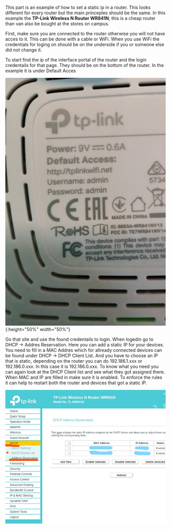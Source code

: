 This part is an example of how to set a static ip in a router. This looks different for every router but the main princeples should be the same.
In this example the **TP-Link Wireless N Router WR841N**, this is a cheap router than van also be bought at the stores on campus.

First, make sure you are connected to the router otherwise you will not have acces to it. This can be done with a cable or WiFi. When you use WiFi the credentials for loging on should be on the underside if you or someone else did not change it.

To start find the ip of the interface portal of the router and the login credentails for that page. They should be on the bottom of the router.
In the example it is under Default Acces

![Login credentials](https://github.com/utwente-interaction-lab/MQTT-Communication/blob/main/Images%20Tutorial/underSideRouter.jpg){:height="50%" width="50%"}

Go that site and use the found credentails to login.
When logedin go to DHCP -> Addres Reservation. Here you can add a static IP for your devices.
You need to fill in a MAC Addres which for allready connected devices can be found under DHCP -> DHCP Client List.
And you have to choose an IP that is static, depending on the router you can do 192.186.1.xxx or 192.186.0.xxx. In this case it is 192.186.0.xxx.
To know what you need you can again look at the DHCP Client list and see what they got assigned there. 
When MAC and IP are filled in make sure it is enabled. To enforce the rules it can help to restart both the router and devices that got a static IP.

![DHCP Screen](https://github.com/utwente-interaction-lab/MQTT-Communication/blob/main/Images%20Tutorial/DHCPScreen.jpg)


